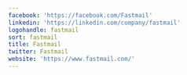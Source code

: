 ```yaml
---
facebook: 'https://facebook.com/Fastmail'
linkedin: 'https://linkedin.com/company/fastmail'
logohandle: fastmail
sort: fastmail
title: Fastmail
twitter: Fastmail
website: 'https://www.fastmail.com/'
---
```

